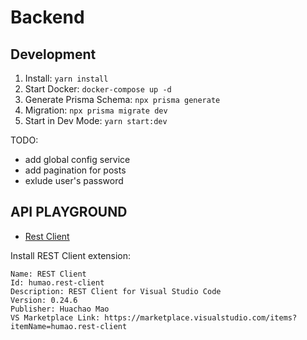 # Backend

## Development

1. Install: `yarn install`
2. Start Docker: `docker-compose up -d`
3. Generate Prisma Schema: `npx prisma generate`
4. Migration: `npx prisma migrate dev`
5. Start in Dev Mode: `yarn start:dev`

TODO:

- add global config service
- add pagination for posts
- exlude user's password

## API PLAYGROUND

- [Rest Client](./rest/app.rest)

Install REST Client extension:

```
Name: REST Client
Id: humao.rest-client
Description: REST Client for Visual Studio Code
Version: 0.24.6
Publisher: Huachao Mao
VS Marketplace Link: https://marketplace.visualstudio.com/items?itemName=humao.rest-client
```
